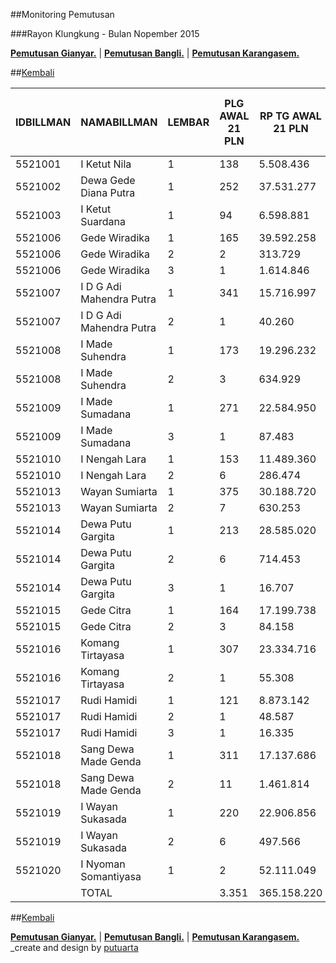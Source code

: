 ##Monitoring Pemutusan 

###Rayon Klungkung - Bulan Nopember 2015

**[Pemutusan Gianyar.](https://github.com/areabatur/3mm.3atur/blob/master/gianyar112015.markdown )** | 
**[Pemutusan Bangli.](https://github.com/areabatur/3mm.3atur/blob/master/bangli112015.markdown )** | 
**[Pemutusan Karangasem.](https://github.com/areabatur/3mm.3atur/blob/master/karangasem112015.markdown )**

##[Kembali](http://areabatur.github.io/3mm.3atur/)

| IDBILLMAN |       NAMABILLMAN        | LEMBAR |  PLG AWAL 21 PLN  |  RP TG AWAL 21 PLN  |  RP BK AWAL 21 PLN  |  TARGET AKHIR PLN  |  % REALISASI  |  SISA RP TG 26 07:30  |  SISA RP BK 26 07:30  |  SISA PLG 26 07:30  |  BELUM  |  DATANGI  |  SEGEL  |     LNS      |  SISA RP TG 25 16:45  |  SISA RP BK 25 16:45  |  SISA PLG 25 16:45  |  BELUM  |  DATANGI  |  SEGEL  |      LNS       |  SISA RP TG 25 01:45  |  SISA RP BK 25 01:45  |  SISA PLG 25 01:45  |  BELUM  |  DATANGI  |  SEGEL  |      LNS       |  |  SISA RP TG 24 0617  |  SISA RP BK  |  TPLG   |  BELUM  |  DATANGI  |  SEGEL  |     LNS      |  SISA RP TG 23 1830  |  SISA RP BK  |  TPLG   |  BELUM  |  DATANGI  |  SEGEL  |
|-----------|--------------------------|--------|-------------------|---------------------|---------------------|--------------------|---------------|-----------------------|-----------------------|---------------------|---------|-----------|---------|--------------|-----------------------|-----------------------|---------------------|---------|-----------|---------|----------------|-----------------------|-----------------------|---------------------|---------|-----------|---------|----------------|--|----------------------|--------------|---------|---------|-----------|---------|--------------|----------------------|--------------|---------|---------|-----------|---------|
|   5521001 | I Ketut Nila             |      1 | 138               |  5.508.436          |  423.000            |  408.025           |  (2,54)       |  1.853.665            |  162.000              |  54                 |  54     |           |         |  0|0         |  1.853.665            |  162.000              |  54                 |  54     |           |         |  1714049|63    |  3.567.714            |  351.000              |  117                |  117    |           |         |  650252|5      |  |  4.217.966           |  373.000     |  122    |  122    |           |         |  0|0         |  4.217.966           |  373.000     |  122    |  122    |           |         |
|   5521002 | Dewa Gede Diana Putra    |      1 | 252               |  37.531.277         |  1.591.343          |  2.780.048         |  (8,67)       |  29.662.996           |  1.196.343            |  173                |  173    |           |         |  0|0         |  29.662.996           |  1.196.343            |  173                |  173    |           |         |  433651|14     |  30.096.647           |  1.238.343            |  187                |  187    |           |         |  1209780|27    |  |  31.306.427          |  1.326.343   |  214    |  214    |           |         |  44138|2     |  31.350.565          |  1.332.343   |  216    |  216    |           |         |
|   5521003 | I Ketut Suardana         |      1 | 94                |  6.598.881          |  296.000            |  488.798           |  (4,47)       |  2.692.348            |  108.000              |  36                 |  36     |           |         |  470015|5    |  3.162.363            |  123.000              |  41                 |  41     |           |         |  185219|7      |  3.347.582            |  144.000              |  48                 |  48     |           |         |  857910|18     |  |  4.205.492           |  205.000     |  66     |  66     |           |         |  1824200|18  |  6.029.692           |  266.000     |  84     |  84     |           |         |
|   5521006 | Gede Wiradika            |      1 | 165               |  39.592.258         |  1.645.573          |  2.932.711         |  (6,31)       |  24.181.003           |  897.353              |  85                 |  85     |           |         |  190491|5    |  24.371.494           |  912.353              |  90                 |  90     |           |         |  980627|10     |  25.352.121           |  946.353              |  100                |  100    |           |         |  5518224|19    |  |  30.870.345          |  1.118.573   |  119    |  119    |           |         |  0|0         |  30.870.345          |  1.118.573   |  119    |  119    |           |         |
|   5521006 | Gede Wiradika            |      2 | 2                 |  313.729            |  24.000             |  23.239            |  (4,84)       |  159.061              |  9.000                |  1                  |  1      |           |         |  0|0         |  159.061              |  9.000                |  1                  |  1      |           |         |  0|0           |  159.061              |  9.000                |  1                  |  1      |           |         |  154668|1      |  |  313.729             |  24.000      |  2      |  2      |           |         |  0|0         |  313.729             |  24.000      |  2      |  2      |           |         |
|   5521006 | Gede Wiradika            |      3 | 1                 |  1.614.846          |  450.000            |  119.616           |  (11,50)      |  1.614.846            |  450.000              |  1                  |  1      |           |         |  0|0         |  1.614.846            |  450.000              |  1                  |  1      |           |         |  0|0           |  1.614.846            |  450.000              |  1                  |  1      |           |         |  0|0           |  |  1.614.846           |  450.000     |  1      |  1      |           |         |  0|0         |  1.614.846           |  450.000     |  1      |  1      |           |         |
|   5521007 | I D G Adi Mahendra Putra |      1 | 341               |  15.716.997         |  1.045.000          |  1.164.203         |  (2,64)       |  5.404.514            |  266.000              |  86                 |  86     |           |         |  0|0         |  5.404.514            |  266.000              |  86                 |  86     |           |         |  1200554|22    |  6.605.068            |  334.000              |  108                |  108    |           |         |  3338107|81    |  |  9.943.175           |  581.000     |  189    |  189    |           |         |  143386|4    |  10.086.561          |  593.000     |  193    |  193    |           |         |
|   5521007 | I D G Adi Mahendra Putra |      2 | 1                 |  40.260             |  9.000              |  2.982             |  2,00         |                       |                       |                     |  -      |           |         |  0|0         |                       |                       |                     |  -      |           |         |  40260|1       |  40.260               |  9.000                |  1                  |  1      |           |         |  0|0           |  |  40.260              |  9.000       |  1      |  1      |           |         |  0|0         |  40.260              |  9.000       |  1      |  1      |           |         |
|   5521008 | I Made Suhendra          |      1 | 173               |  19.296.232         |  677.000            |  1.429.327         |  (1,89)       |  5.232.144            |  248.000              |  48                 |  48     |           |         |  328499|3    |  5.560.643            |  257.000              |  51                 |  51     |           |         |  2107305|25    |  7.667.948            |  338.000              |  76                 |  76     |           |         |  3200811|37    |  |  10.868.759          |  463.000     |  113    |  113    |           |         |  91509|1     |  10.960.268          |  466.000     |  114    |  114    |           |         |
|   5521008 | I Made Suhendra          |      2 | 3                 |  634.929            |  39.000             |  47.031            |  (1,29)       |  154.668              |  15.000               |  1                  |  1      |           |         |  0|0         |  154.668              |  15.000               |  1                  |  1      |           |         |  0|0           |  154.668              |  15.000               |  1                  |  1      |           |         |  480261|2      |  |  634.929             |  39.000      |  3      |  3      |           |         |  0|0         |  634.929             |  39.000      |  3      |  3      |           |         |
|   5521009 | I Made Sumadana          |      1 | 271               |  22.584.950         |  889.000            |  1.672.931         |  (5,62)       |  12.477.099           |  537.000              |  168                |  168    |           |         |  276150|3    |  12.753.249           |  553.000              |  171                |  171    |           |         |  687540|10     |  13.440.789           |  583.000              |  181                |  181    |           |         |  2664381|21    |  |  16.105.170          |  656.000     |  202    |  202    |           |         |  0|0         |  16.105.170          |  656.000     |  202    |  202    |           |         |
|   5521009 | I Made Sumadana          |      3 | 1                 |  87.483             |  18.000             |  6.480             |  (11,50)      |  87.483               |  18.000               |  1                  |  1      |           |         |  0|0         |  87.483               |  18.000               |  1                  |  1      |           |         |  0|0           |  87.483               |  18.000               |  1                  |  1      |           |         |  0|0           |  |  87.483              |  18.000      |  1      |  1      |           |         |  0|0         |  87.483              |  18.000      |  1      |  1      |           |         |
|   5521010 | I Nengah Lara            |      1 | 153               |  11.489.360         |  596.000            |  851.049           |  (3,40)       |  4.591.808            |  267.000              |  67                 |  67     |           |         |  0|0         |  4.591.808            |  267.000              |  67                 |  67     |           |         |  296886|5      |  4.888.694            |  282.000              |  72                 |  72     |           |         |  1771225|10    |  |  6.659.919           |  319.000     |  82     |  82     |           |         |  316914|2    |  6.976.833           |  327.000     |  84     |  84     |           |         |
|   5521010 | I Nengah Lara            |      2 | 6                 |  286.474            |  60.000             |  21.220            |  (10,99)      |  275.584              |  51.000               |  5                  |  5      |           |         |  0|0         |  275.584              |  51.000               |  5                  |  5      |           |         |  0|0           |  275.584              |  51.000               |  5                  |  5      |           |         |  10890|1       |  |  286.474             |  60.000      |  6      |  6      |           |         |  0|0         |  286.474             |  60.000      |  6      |  6      |           |         |
|   5521013 | Wayan Sumiarta           |      1 | 375               |  30.188.720         |  1.327.000          |  2.236.164         |  (4,42)       |  14.072.572           |  614.000              |  163                |  163    |           |         |  274372|6    |  14.346.944           |  634.000              |  169                |  169    |           |         |  4022249|52    |  18.369.193           |  806.000              |  221                |  221    |           |         |  3419954|47    |  |  21.789.147          |  961.000     |  268    |  268    |           |         |  0|0         |  21.789.147          |  961.000     |  268    |  268    |           |         |
|   5521013 | Wayan Sumiarta           |      2 | 7                 |  630.253            |  63.000             |  46.685            |  (3,51)       |  257.000              |  18.000               |  2                  |  2      |           |         |  0|0         |  257.000              |  18.000               |  2                  |  2      |           |         |  160764|3      |  417.764              |  45.000               |  5                  |  5      |           |         |  134014|1      |  |  551.778             |  54.000      |  6      |  6      |           |         |  0|0         |  551.778             |  54.000      |  6      |  6      |           |         |
|   5521014 | Dewa Putu Gargita        |      1 | 213               |  28.585.020         |  895.000            |  2.117.374         |  (3,53)       |  11.494.488           |  314.000              |  85                 |  85     |           |         |  219703|2    |  11.714.191           |  320.000              |  87                 |  87     |           |         |  3324787|21    |  15.038.978           |  399.000              |  108                |  108    |           |         |  4775754|33    |  |  19.814.732          |  576.000     |  141    |  141    |           |         |  0|0         |  19.814.732          |  576.000     |  141    |  141    |           |         |
|   5521014 | Dewa Putu Gargita        |      2 | 6                 |  714.453            |  60.000             |  52.922            |  (1,78)       |  200.299              |  33.000               |  3                  |  3      |           |         |  0|0         |  200.299              |  33.000               |  3                  |  3      |           |         |  130065|1      |  330.364              |  42.000               |  4                  |  4      |           |         |  384089|2      |  |  714.453             |  60.000      |  6      |  6      |           |         |  0|0         |  714.453             |  60.000      |  6      |  6      |           |         |
|   5521014 | Dewa Putu Gargita        |      3 | 1                 |  16.707             |  18.000             |  1.238             |  (11,50)      |  16.707               |  18.000               |  1                  |  1      |           |         |  0|0         |  16.707               |  18.000               |  1                  |  1      |           |         |  0|0           |  16.707               |  18.000               |  1                  |  1      |           |         |  0|0           |  |  16.707              |  18.000      |  1      |  1      |           |         |  0|0         |  16.707              |  18.000      |  1      |  1      |           |         |
|   5521015 | Gede Citra               |      1 | 164               |  17.199.738         |  839.251            |  1.274.033         |  (2,13)       |  4.970.642            |  235.000              |  74                 |  74     |           |         |  294491|3    |  5.265.133            |  246.000              |  77                 |  77     |           |         |  913921|14     |  6.179.054            |  288.000              |  91                 |  91     |           |         |  4863333|15    |  |  11.042.387          |  438.251     |  106    |  106    |           |         |  1238889|1   |  12.281.276          |  448.251     |  107    |  107    |           |         |
|   5521015 | Gede Citra               |      2 | 3                 |  84.158             |  27.000             |  6.234             |  0,25         |  10.890               |  9.000                |  1                  |  1      |           |         |  0|0         |  10.890               |  9.000                |  1                  |  1      |           |         |  0|0           |  10.890               |  9.000                |  1                  |  1      |           |         |  0|0           |  |  10.890              |  9.000       |  1      |  1      |           |         |  0|0         |  10.890              |  9.000       |  1      |  1      |           |         |
|   5521016 | Komang Tirtayasa         |      1 | 307               |  23.334.716         |  1.041.000          |  1.728.469         |  (5,45)       |  12.876.996           |  516.000              |  158                |  158    |           |         |  0|0         |  12.876.996           |  516.000              |  158                |  158    |           |         |  1559858|24    |  14.436.854           |  595.000              |  182                |  182    |           |         |  2812796|38    |  |  17.249.650          |  760.000     |  220    |  220    |           |         |  0|0         |  17.249.650          |  760.000     |  220    |  220    |           |         |
|   5521016 | Komang Tirtayasa         |      2 | 1                 |  55.308             |  9.000              |  4.097             |  (11,50)      |  55.308               |  9.000                |  1                  |  1      |           |         |  0|0         |  55.308               |  9.000                |  1                  |  1      |           |         |  0|0           |  55.308               |  9.000                |  1                  |  1      |           |         |  0|0           |  |  55.308              |  9.000       |  1      |  1      |           |         |  0|0         |  55.308              |  9.000       |  1      |  1      |           |         |
|   5521017 | Rudi Hamidi              |      1 | 121               |  8.873.142          |  384.000            |  657.259           |  (1,44)       |  2.261.011            |  113.000              |  34                 |  34     |           |         |  0|0         |  2.261.011            |  113.000              |  34                 |  34     |           |         |  953429|12     |  3.214.440            |  151.000              |  46                 |  46     |           |         |  1911535|18    |  |  5.125.975           |  207.000     |  64     |  64     |           |         |  0|0         |  5.125.975           |  207.000     |  64     |  64     |           |         |
|   5521017 | Rudi Hamidi              |      2 | 1                 |  48.587             |  9.000              |  3.599             |  (2,54)       |  16.335               |  18.000               |  1                  |  1      |           |         |  0|0         |  16.335               |  18.000               |  1                  |  1      |           |         |  0|0           |  16.335               |  18.000               |  1                  |  1      |           |         |  0|0           |  |  16.335              |  18.000      |  1      |  1      |           |         |  0|0         |  16.335              |  18.000      |  1      |  1      |           |         |
|   5521017 | Rudi Hamidi              |      3 | 1                 |  16.335             |  18.000             |  1.210             |  2,00         |                       |                       |                     |         |           |         |  0|0         |                       |                       |                     |         |           |         |  0|0           |                       |                       |                     |         |           |         |  0|0           |  |                      |              |         |  -      |           |         |  0|0         |                      |              |         |  -      |           |         |
|   5521018 | Sang Dewa Made Genda     |      1 | 311               |  17.137.686         |  985.000            |  1.269.437         |  (4,91)       |  8.144.116            |  473.000              |  148                |  148    |           |         |  634033|11   |  8.778.149            |  508.000              |  159                |  159    |           |         |  1443010|27    |  10.221.159           |  589.000              |  186                |  186    |           |         |  2047509|30    |  |  12.268.668          |  681.000     |  216    |  216    |           |         |  26714|1     |  12.295.382          |  684.000     |  217    |  217    |           |         |
|   5521018 | Sang Dewa Made Genda     |      2 | 11                |  1.461.814          |  126.000            |  108.281           |  (5,00)       |  757.797              |  84.000               |  7                  |  7      |           |         |  0|0         |  757.797              |  84.000               |  7                  |  7      |           |         |  167173|1      |  924.970              |  93.000               |  8                  |  8      |           |         |  47262|1       |  |  972.232             |  102.000     |  9      |  9      |           |         |  0|0         |  972.232             |  102.000     |  9      |  9      |           |         |
|   5521019 | I Wayan Sukasada         |      1 | 220               |  22.906.856         |  742.000            |  1.696.776         |  (5,27)       |  12.312.869           |  378.000              |  109                |  109    |           |         |  20130|1     |  12.332.999           |  381.000              |  110                |  110    |           |         |  1587102|17    |  13.920.101           |  434.000              |  127                |  127    |           |         |  2958418|30    |  |  16.878.519          |  539.000     |  157    |  157    |           |         |  0|0         |  16.878.519          |  539.000     |  157    |  157    |           |         |
|   5521019 | I Wayan Sukasada         |      2 | 6                 |  497.566            |  54.000             |  36.856            |  (2,57)       |  168.362              |  18.000               |  2                  |  2      |           |         |  0|0         |  168.362              |  18.000               |  2                  |  2      |           |         |  236572|3      |  404.934              |  45.000               |  5                  |  5      |           |         |  92632|1       |  |  497.566             |  54.000      |  6      |  6      |           |         |  0|0         |  497.566             |  54.000      |  6      |  6      |           |         |
|   5521020 | I Nyoman Somantiyasa     |      1 | 2                 |  52.111.049         |  1.537.296          |  3.860.013         |  1,29         |  2.757.873            |  100.000              |  1                  |  1      |           |         |  0|0         |  2.757.873            |  100.000              |  1                  |  1      |           |         |  49353176|1    |  52.111.049           |  1.537.296            |  2                  |  2      |           |         |  0|0           |  |  52.111.049          |  1.537.296   |  2      |  2      |           |         |  0|0         |  52.111.049          |  1.537.296   |  2      |  2      |           |         |
|           | TOTAL                    |        |  3.351            |  365.158.220        |  15.897.463         |  27.048.305        |  (3,97)       |  158.760.484          |  7.174.696            |  1.516              |  1.516  |  -        |  -      |  2707884|39  |  161.468.368          |  7.304.696            |  1.555              |  1.555  |  -        |  -      |  71498197|333  |  232.966.565          |  9.846.992            |  1.888              |  1.888  |  -        |  -      |  43303805|438  |  |  276.270.370         |  11.665.463  |  2.326  |  2.326  |  -        |  -      |  3685750|29  |  279.956.120         |  11.768.463  |  2.355  |  2.355  |  -        |  -      |

##[Kembali](http://areabatur.github.io/3mm.3atur/)

**[Pemutusan Gianyar.](https://github.com/areabatur/3mm.3atur/blob/master/gianyar112015.markdown )** | 
**[Pemutusan Bangli.](https://github.com/areabatur/3mm.3atur/blob/master/bangli112015.markdown )** | 
**[Pemutusan Karangasem.](https://github.com/areabatur/3mm.3atur/blob/master/karangasem112015.markdown )**
_create and design by [putuarta](mailto:putuarta@gmail.com)
